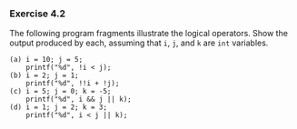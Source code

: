 ### Exercise 4.2
The following program fragments illustrate the logical operators. Show the
output produced by each, assuming that `i`, `j`, and `k` are `int` variables.

```
(a) i = 10; j = 5;
    printf("%d", !i < j);
(b) i = 2; j = 1;
    printf("%d", !!i + !j);
(c) i = 5; j = 0; k = -5;
    printf("%d", i && j || k);
(d) i = 1; j = 2; k = 3;
    printf("%d", i < j || k);
```

<!--
### Solution

(a) 1  
(b) 1  
(c) 1  
(d) 1
